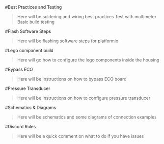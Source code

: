 #Best Practices and Testing
>Here will be soldering and wiring best practices
>Test with multimeter
>Basic build testing

#Flash Software Steps
>Here will be flashing software steps for platformio

#Lego component build
>Here will go how to configure the lego components inside the housing

#Bypass ECO
>Here will be instructions on how to bypass ECO board

#Pressure Transducer 
>Here will be instructions on how to configure pressure transducer

#Schematics & Diagrams
>Here will be schematics and some diagrams of connection examples

#Discord Rules
>Here will be a quick comment on what to do if you have issues